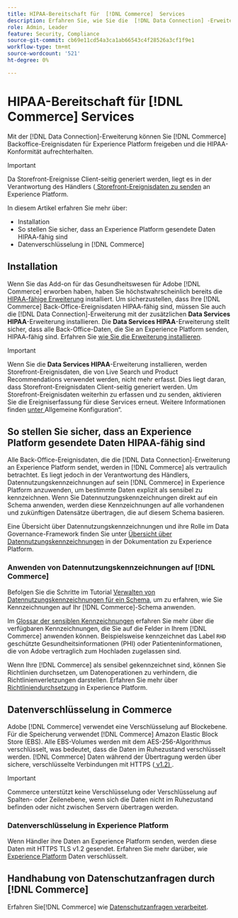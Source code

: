 ```yaml
---
title: HIPAA-Bereitschaft für  [!DNL Commerce]  Services
description: Erfahren Sie, wie Sie die  [!DNL Data Connection] -Erweiterung verwenden können, um Daten  [!DNL Commerce]  Experience Platform freizugeben und die HIPAA-Konformität aufrechtzuerhalten.
role: Admin, Leader
feature: Security, Compliance
source-git-commit: cb69e11cd54a3ca1ab66543c4f28526a3cf1f9e1
workflow-type: tm+mt
source-wordcount: '521'
ht-degree: 0%

---
```


# HIPAA-Bereitschaft für [!DNL Commerce] Services

Mit der [!DNL Data Connection]-Erweiterung können Sie [!DNL Commerce] Backoffice-Ereignisdaten für Experience Platform freigeben und die HIPAA-Konformität aufrechterhalten.

>[!IMPORTANT]
>
>Da Storefront-Ereignisse Client-seitig generiert werden, liegt es in der Verantwortung des Händlers ([ Storefront-Ereignisdaten zu senden](connect-data.md#data-collection) an Experience Platform.

In diesem Artikel erfahren Sie mehr über:

- Installation
- So stellen Sie sicher, dass an Experience Platform gesendete Daten HIPAA-fähig sind
- Datenverschlüsselung in [!DNL Commerce]

## Installation

Wenn Sie das Add-on für das Gesundheitswesen für Adobe [!DNL Commerce] erworben haben, haben Sie höchstwahrscheinlich bereits die [HIPAA-fähige Erweiterung](https://experienceleague.adobe.com/en/docs/commerce-admin/start/compliance/hipaa-ready-service/overview#installation) installiert. Um sicherzustellen, dass Ihre [!DNL Commerce] Back-Office-Ereignisdaten HIPAA-fähig sind, müssen Sie auch die [!DNL Data Connection]-Erweiterung mit der zusätzlichen **Data Services HIPAA**-Erweiterung installieren. Die **Data Services HIPAA**-Erweiterung stellt sicher, dass alle Back-Office-Daten, die Sie an Experience Platform senden, HIPAA-fähig sind. Erfahren Sie [wie Sie die Erweiterung installieren](install.md#install-the-data-services-hipaa-extension).

>[!IMPORTANT]
>
>Wenn Sie die **Data Services HIPAA**-Erweiterung installieren, werden Storefront-Ereignisdaten, die von Live Search und Product Recommendations verwendet werden, nicht mehr erfasst. Dies liegt daran, dass Storefront-Ereignisdaten Client-seitig generiert werden. Um Storefront-Ereignisdaten weiterhin zu erfassen und zu senden, aktivieren Sie die Ereigniserfassung für diese Services erneut. Weitere Informationen finden [ unter ](https://experienceleague.adobe.com/en/docs/commerce-admin/config/general/general.html#data-services)Allgemeine Konfiguration“.

## So stellen Sie sicher, dass an Experience Platform gesendete Daten HIPAA-fähig sind

Alle Back-Office-Ereignisdaten, die die [!DNL Data Connection]-Erweiterung an Experience Platform sendet, werden in [!DNL Commerce] als vertraulich betrachtet. Es liegt jedoch in der Verantwortung des Händlers, Datennutzungskennzeichnungen auf sein [!DNL Commerce] in Experience Platform anzuwenden, um bestimmte Daten explizit als sensibel zu kennzeichnen. Wenn Sie Datennutzungskennzeichnungen direkt auf ein Schema anwenden, werden diese Kennzeichnungen auf alle vorhandenen und zukünftigen Datensätze übertragen, die auf diesem Schema basieren.

Eine Übersicht über Datennutzungskennzeichnungen und ihre Rolle im Data Governance-Framework finden Sie unter [Übersicht über Datennutzungskennzeichnungen](https://experienceleague.adobe.com/en/docs/experience-platform/data-governance/labels/overview) in der Dokumentation zu Experience Platform.

### Anwenden von Datennutzungskennzeichnungen auf [!DNL Commerce]

Befolgen Sie die Schritte im Tutorial [Verwalten von Datennutzungskennzeichnungen für ein Schema](https://experienceleague.adobe.com/en/docs/experience-platform/xdm/tutorials/labels), um zu erfahren, wie Sie Kennzeichnungen auf Ihr [!DNL Commerce]-Schema anwenden.

Im [Glossar der sensiblen Kennzeichnungen](https://experienceleague.adobe.com/en/docs/experience-platform/data-governance/labels/reference#sensitive) erfahren Sie mehr über die verfügbaren Kennzeichnungen, die Sie auf die Felder in Ihrem [!DNL Commerce] anwenden können. Beispielsweise kennzeichnet das Label `RHD` geschützte Gesundheitsinformationen (PHI) oder Patienteninformationen, die von Adobe vertraglich zum Hochladen zugelassen sind.

Wenn Ihre [!DNL Commerce] als sensibel gekennzeichnet sind, können Sie Richtlinien durchsetzen, um Datenoperationen zu verhindern, die Richtlinienverletzungen darstellen. Erfahren Sie mehr über [Richtliniendurchsetzung](https://experienceleague.adobe.com/en/docs/experience-platform/data-governance/enforcement/overview) in Experience Platform.

## Datenverschlüsselung in Commerce

Adobe [!DNL Commerce] verwendet eine Verschlüsselung auf Blockebene. Für die Speicherung verwendet [!DNL Commerce] Amazon Elastic Block Store (EBS). Alle EBS-Volumes werden mit dem AES-256-Algorithmus verschlüsselt, was bedeutet, dass die Daten im Ruhezustand verschlüsselt werden. [!DNL Commerce] Daten während der Übertragung werden über sichere, verschlüsselte Verbindungen mit HTTPS ([ v1.2) ](https://datatracker.ietf.org/doc/html/rfc5246).

>[!IMPORTANT]
>
>Commerce unterstützt keine Verschlüsselung oder Verschlüsselung auf Spalten- oder Zeilenebene, wenn sich die Daten nicht im Ruhezustand befinden oder nicht zwischen Servern übertragen werden.

### Datenverschlüsselung in Experience Platform

Wenn Händler ihre Daten an Experience Platform senden, werden diese Daten mit HTTPS TLS v1.2 gesendet. Erfahren Sie mehr darüber, wie [Experience Platform](https://experienceleague.adobe.com/en/docs/experience-platform/landing/governance-privacy-security/encryption) Daten verschlüsselt.

## Handhabung von Datenschutzanfragen durch [!DNL Commerce]

Erfahren Sie[!DNL Commerce] wie [Datenschutzanfragen verarbeitet](handle-privacy-request.md).
